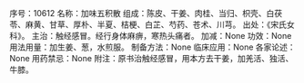 序号：10612
名称：加味五积散
组成：陈皮、干姜、肉桂、当归、枳壳、白茯苓、麻黄、甘草、厚朴、半夏、桔梗、白芷、芍药、苍术、川芎。
出处：《宋氏女科》。
主治：触经感冒。经行身体麻痹，寒热头痛者。
加减：None
功效：None
用法用量：加生姜、葱，水煎服。
制备方法：None
临床应用：None
各家论述：None
用药禁忌：None
附注：原书治触经感冒，用本方去干姜，加羌活、独活、牛膝。
